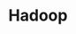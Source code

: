 ---
image: /assets/images/projects/hadoop.png
title: Hadoop
project_url: http://hadoop.apache.org/
---